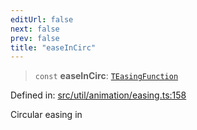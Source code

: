 ```yaml
---
editUrl: false
next: false
prev: false
title: "easeInCirc"
---
```


> `const` **easeInCirc**: [`TEasingFunction`](/api/fabric/namespaces/util/type-aliases/teasingfunction/)

Defined in: [src/util/animation/easing.ts:158](https://github.com/fabricjs/fabric.js/blob/9a792f4b7b8031f02ec7ea4ce8c99f810e45cfec/src/util/animation/easing.ts#L158)

Circular easing in
